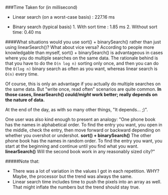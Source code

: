 ###Time Taken for (in millisecond)
* Linear search (on a worst-case basis) : 227.16 ms
      
* Binary search (typical basis)
      1. With sort time   : 1.85 ms
      2. Without sort time: 0.40 ms
      
####What situations would you use sort() + binarySearch() rather than just using linearSearch()? What about vice versa?
According to people more knowledgable than myself, sort() + binarySearch() is advantageous in cases where you do multiple searches on the same data. The rationale behind is that you have to do the `O(n log n)` sorting only once, and then you can do the `O(log n)` binary search as often as you want, whereas linear search is `O(n)` every time.

Of course, this is only an advantage if you actually do multiple searches on the same data. But "write once, read often" scenarios are quite common. **In those cases, linearSearch() *could/might* work better; really depends on the nature of data.**

At the end of the day, as with so many other things, "It depends... ;)". 

One user was also kind enough to present an analogy: 
"One phone book has the names in alphabetical order. To find the entry you want, you open in the middle, check the entry, then move forward or backward depending on whether you overshot or undershot. **sort() + binarySearch()**
The other phone book has the names in random order. To find the entry you want, you start at the beginning and continue until you find what you want. **linearSearch()**
Will the second book work in any reasonably sized city?"

#####Note that: 
* There was a lot of variation in the values I got in each repetition. WHY? Maybe, the processor but the trend was always the same.
* Linear search time includes time to push the pixels into an array as well. That might inflate the numbers but the trend should stay true.
